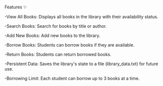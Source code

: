 Features ✨

-View All Books: Displays all books in the library with their availability status.

-Search Books: Search for books by title or author.

-Add New Books: Add new books to the library.

-Borrow Books: Students can borrow books if they are available.

-Return Books: Students can return borrowed books.

-Persistent Data: Saves the library's state to a file (library_data.txt) for future use.

-Borrowing Limit: Each student can borrow up to 3 books at a time.
